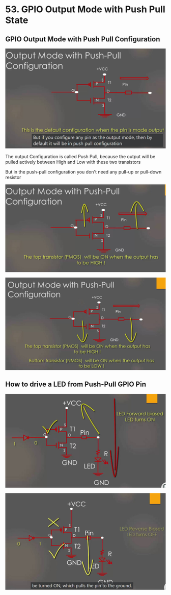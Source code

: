 # 53. GPIO Output Mode with Push Pull State



## GPIO Output Mode with Push Pull Configuration

![01](https://github.com/knightsummon/Mastering-Microcontroller-and-Embedded-Driver-Development/blob/main/14.%20GPIO%20must%20knows/53.%20GPIO%20Output%20Mode%20with%20Push%20Pull%20State.assets/01.jpg)

The output Configuration is called Push Pull, because the output will be pulled actively between High and Low with these two transistors

But in the push-pull configuration you don't need any pull-up or pull-down resistor

![02](https://github.com/knightsummon/Mastering-Microcontroller-and-Embedded-Driver-Development/blob/main/14.%20GPIO%20must%20knows/53.%20GPIO%20Output%20Mode%20with%20Push%20Pull%20State.assets/02.jpg)

![03](https://github.com/knightsummon/Mastering-Microcontroller-and-Embedded-Driver-Development/blob/main/14.%20GPIO%20must%20knows/53.%20GPIO%20Output%20Mode%20with%20Push%20Pull%20State.assets/03.jpg)

## How to drive a LED from Push-Pull GPIO Pin

![04](https://github.com/knightsummon/Mastering-Microcontroller-and-Embedded-Driver-Development/blob/main/14.%20GPIO%20must%20knows/53.%20GPIO%20Output%20Mode%20with%20Push%20Pull%20State.assets/04.jpg)

![05](https://github.com/knightsummon/Mastering-Microcontroller-and-Embedded-Driver-Development/blob/main/14.%20GPIO%20must%20knows/53.%20GPIO%20Output%20Mode%20with%20Push%20Pull%20State.assets/05.jpg)
